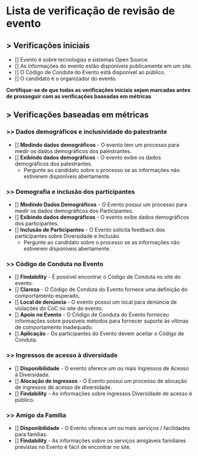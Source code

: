 # Lista de verificação de revisão de evento

## > Verificações iniciais

- [] Evento é sobre tecnologias e sistemas Open Source.
- [] As informações do evento estão disponíveis publicamente em um site.
- [] O Código de Conduta do Evento está disponível ao público.
- [] O candidato é o organizador do evento.

**Certifique-se de que todas as verificações iniciais sejam marcadas antes de prosseguir com as verificações baseadas em métricas**

## > Verificações baseadas em métricas

### >> Dados demográficos e inclusividade do palestrante

- [] **Medindo dados demográficos** - O evento tem um processo para medir os dados demográficos dos palestrantes.
- [] **Exibindo dados demográficos** - O evento exibe os dados demográficos dos palestrantes.
    - Pergunte ao candidato sobre o processo se as informações não estiverem disponíveis abertamente.

### >> Demografia e inclusão dos participantes

- [] **Medindo Dados Demográficos** - O Evento possui um processo para medir os dados demográficos dos Participantes.
- [] **Exibindo dados demográficos** - O evento exibe dados demográficos dos participantes.
- [] **Inclusão de Participantes** - O Evento solicita feedback dos participantes sobre Diversidade e Inclusão.
    - Pergunte ao candidato sobre o processo se as informações não estiverem disponíveis abertamente.

### >> Código de Conduta no Evento

- [] **Findability** - É possível encontrar o Código de Conduta no site do evento.
- [] **Clareza** - O Código de Conduta do Evento fornece uma definição do comportamento esperado.
- [] **Local de denúncia** - O evento possui um local para denúncia de violações do CoC no site do evento.
- [] **Apoio no Evento** - O Código de Conduta do Evento forneceu informações sobre possíveis métodos para fornecer suporte às vítimas de comportamento inadequado.
- [] **Aplicação** - Os participantes do Evento devem aceitar o Código de Conduta.
      <!--For example: Emails or Phone numbers that can be contacted during the Event-->
    

### >> Ingressos de acesso à diversidade

- [] **Disponibilidade** - O evento oferece um ou mais Ingressos de Acesso à Diversidade.
- [] **Alocação de ingressos** - O Evento possui um processo de alocação de ingressos de acesso de diversidade.
- [] **Findability** - As informações sobre ingressos Diversidade de acesso é público.

### >> Amigo da Família

- [] **Disponibilidade** - O Evento oferece um ou mais serviços / facilidades para famílias.
- [] **Findability** - As informações sobre os serviços amigáveis familiares previstas no Evento é fácil de encontrar no site.
